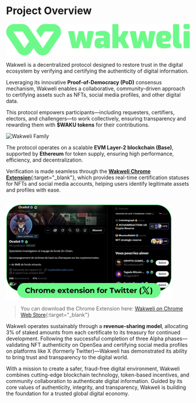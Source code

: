 # Project Overview

![Wakweli](assets/wakweli.png)

Wakweli is a decentralized protocol designed to restore trust in the digital ecosystem by verifying and certifying the authenticity of digital information.

Leveraging its innovative **Proof-of-Democracy (PoD)** consensus mechanism, Wakweli enables a collaborative, community-driven approach to certifying assets such as NFTs, social media profiles, and other digital data.

This protocol empowers participants—including requesters, certifiers, electors, and challengers—to work collectively, ensuring transparency and rewarding them with **$WAKU tokens** for their contributions.

![Wakweli Family](assets/characters/all-characters.png)

The protocol operates on a scalable **EVM Layer-2 blockchain (Base)**, supported by **Ethereum** for token supply, ensuring high performance, efficiency, and decentralization.

Verification is made seamless through the [**Wakweli Chrome Extension**](https://chromewebstore.google.com/detail/wakweli/bhlmfakmgikajjenjhafifmdkkjchcli){:target="_blank"}, which provides real-time certification statuses for NFTs and social media accounts, helping users identify legitimate assets and profiles with ease.

<br /><img src="../assets/alpha-screen.png" alt="Alpha Screen" width="90%" />
> You can download the Chrome Extension here: [Wakweli on Chrome Web Store](https://chromewebstore.google.com/detail/wakweli/bhlmfakmgikajjenjhafifmdkkjchcli){:target="_blank"}

Wakweli operates sustainably through a **revenue-sharing model**, allocating 3% of staked amounts from each certificate to its treasury for continued development. Following the successful completion of three Alpha phases—validating NFT authenticity on OpenSea and certifying social media profiles on platforms like X (formerly Twitter)—Wakweli has demonstrated its ability to bring trust and transparency to the digital world.

With a mission to create a safer, fraud-free digital environment, Wakweli combines cutting-edge blockchain technology, token-based incentives, and community collaboration to authenticate digital information. Guided by its core values of authenticity, integrity, and transparency, Wakweli is building the foundation for a trusted global digital economy.

